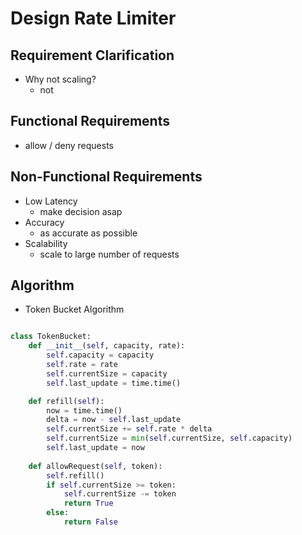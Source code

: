 # Design Rate Limiter

## Requirement Clarification

- Why not scaling?
  - not

## Functional Requirements

- allow / deny requests

## Non-Functional Requirements

- Low Latency
  - make decision asap
- Accuracy
  - as accurate as possible
- Scalability
  - scale to large number of requests

## Algorithm

- Token Bucket Algorithm

```python

class TokenBucket:
    def __init__(self, capacity, rate):
        self.capacity = capacity
        self.rate = rate
        self.currentSize = capacity
        self.last_update = time.time()

    def refill(self):
        now = time.time()
        delta = now - self.last_update
        self.currentSize += self.rate * delta
        self.currentSize = min(self.currentSize, self.capacity)
        self.last_update = now
    
    def allowRequest(self, token):
        self.refill()
        if self.currentSize >= token:
            self.currentSize -= token
            return True
        else:
            return False
```

